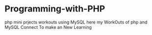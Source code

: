 # Programming-with-PHP
php mini prjects workouts using MySQL
here my WorkOuts of php and MySQL Connect To make an New Learning
